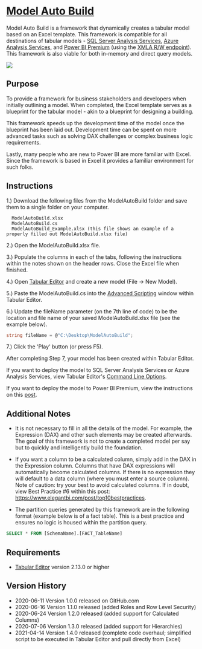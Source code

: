 # [Model Auto Build](https://www.elegantbi.com/post/modelautobuild "Model Auto Build")

Model Auto Build is a framework that dynamically creates a tabular model based on an Excel template. This framework is compatible for all destinations of tabular models - [SQL Server Analysis Services](https://docs.microsoft.com/analysis-services/ssas-overview?view=asallproducts-allversions "SSAS"), [Azure Analysis Services](https://azure.microsoft.com/services/analysis-services/ "Azure AS"), and [Power BI Premium](https://powerbi.microsoft.com/power-bi-premium/ "Power BI Premium") (using the [XMLA R/W endpoint](https://docs.microsoft.com/power-bi/admin/service-premium-connect-tools "XMLA R/W endpoint")). This framework is also viable for both in-memory and direct query models.

![](https://github.com/m-kovalsky/ModelAutoBuild/blob/master/Images/ExcelTemplate.png)

## Purpose

To provide a framework for business stakeholders and developers when initially outlining a model. When completed, the Excel template serves as a blueprint for the tabular model - akin to a blueprint for designing a building. 

This framework speeds up the development time of the model once the blueprint has been laid out. Development time can be spent on more advanced tasks such as solving DAX challenges or complex business logic requirements.

Lastly, many people who are new to Power BI are more familiar with Excel. Since the framework is based in Excel it provides a familiar environment for such folks. 

## Instructions

1.) Download the following files from the ModelAutoBuild folder and save them to a single folder on your computer.

      ModelAutoBuild.xlsx
      ModelAutoBuild.cs
      ModelAutoBuild_Example.xlsx (this file shows an example of a properly filled out ModelAutoBuild.xlsx file)

2.) Open the ModelAutoBuild.xlsx file.

3.) Populate the columns in each of the tabs, following the instructions within the notes shown on the header rows. Close the Excel file when finished.

4.) Open [Tabular Editor](https://tabulareditor.com/ "Tabular Editor") and create a new model (File -> New Model).

5.) Paste the ModelAutoBuild.cs into the [Advanced Scripting](https://docs.tabulareditor.com/Advanced-Scripting.html#working-with-the-model-object "Advanced Scripting") window within Tabular Editor.

6.) Update the fileName parameter (on the 7th line of code) to be the location and file name of your saved ModelAutoBuild.xlsx file (see the example below).
    
```C#    
string fileName = @"C:\Desktop\ModelAutoBuild";
```

7.) Click the 'Play' button (or press F5).
  
After completing Step 7, your model has been created within Tabular Editor.

If you want to deploy the model to SQL Server Analysis Services or Azure Analysis Services, view Tabular Editor's [Command Line Options](https://github.com/otykier/TabularEditor/wiki/Command-line-Options "Command Line Options").

If you want to deploy the model to Power BI Premium, view the instructions on this [post](https://github.com/TabularEditor/tabulareditor.github.io/blob/master/_posts/2020-06-02-PBI-SP-Access.md "post").

## Additional Notes

* It is not necessary to fill in all the details of the model. For example, the Expression (DAX) and other such elements may be created afterwards. The goal of this framework is not to create a completed model per say but to quickly and intelligently build the foundation.

* If you want a column to be a calculated column, simply add in the DAX in the Expression column. Columns that have DAX expressions will automatically become calculated columns. If there is no expression they will default to a data column (where you must enter a source column). Note of caution: try your best to avoid calculated columns. If in doubt, view Best Practice #6 within this post: https://www.elegantbi.com/post/top10bestpractices.

* The partition queries generated by this framework are in the following format (example below is of a fact table). This is a best practice and ensures no logic is housed within the partition query.
     
```SQL
SELECT * FROM [SchemaName].[FACT_TableName]
```

## Requirements

* [Tabular Editor](https://tabulareditor.com/ "Tabular Editor") version 2.13.0 or higher


## Version History

* 2020-06-11 Version 1.0.0 released on GitHub.com
* 2020-06-16 Version 1.1.0 released (added Roles and Row Level Security)
* 2020-06-24 Version 1.2.0 released (added support for Calculated Columns)
* 2020-07-06 Version 1.3.0 released (added support for Hierarchies)
* 2021-04-14 Version 1.4.0 released (complete code overhaul; simplified script to be executed in Tabular Editor and pull directly from Excel)
